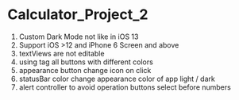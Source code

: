 #  Calculator_Project_2
1. Custom Dark Mode not like in iOS 13
2. Support iOS  >12 and iPhone 6 Screen and above
3. textViews are not editable
4. using tag all buttons with different colors
5. appearance button change icon on click
6. statusBar color change appearance color of app light / dark
7. alert controller to avoid operation buttons select before numbers


